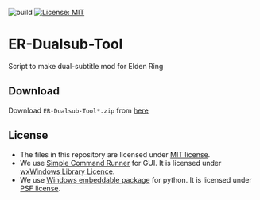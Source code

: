 ![build](https://github.com/matyalatte/ER-Dualsub-Tool/actions/workflows/main.yml/badge.svg)
[![License: MIT](https://img.shields.io/badge/License-MIT-yellow.svg)](https://opensource.org/licenses/MIT)

# ER-Dualsub-Tool
Script to make dual-subtitle mod for Elden Ring

## Download
Download `ER-Dualsub-Tool*.zip` from [here](https://github.com/matyalatte/ER-Dualsub-Tool/releases)

## License
* The files in this repository are licensed under [MIT license](https://github.com/matyalatte/ER-Dualsub-Tool/blob/main/LICENSE).
* We use [Simple Command Runner](https://github.com/matyalatte/Simple-Command-Runner) for GUI. It is licensed under [wxWindows Library Licence](https://github.com/wxWidgets/wxWidgets/blob/master/docs/licence.txt).
* We use [Windows embeddable package](https://www.python.org/downloads/windows/) for python. It is licensed under [PSF license](https://docs.python.org/3/license.html).